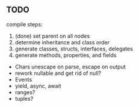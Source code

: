 ## TODO

compile steps:
1. (done) set parent on all nodes
2. determine inheritance and class order
3. generate classes, structs, interfaces, delegates
4. generate methods, properties, and fields

* Chars unescape on parse, escape on output
* rework nullable and get rid of null?
* Events
* yield, async, await
* ranges?
* tuples?
